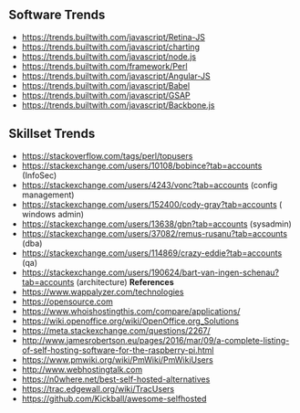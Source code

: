 ## Software Trends
* https://trends.builtwith.com/javascript/Retina-JS
* https://trends.builtwith.com/javascript/charting
* https://trends.builtwith.com/javascript/node.js
* https://trends.builtwith.com/framework/Perl
* https://trends.builtwith.com/javascript/Angular-JS
* https://trends.builtwith.com/javascript/Babel
* https://trends.builtwith.com/javascript/GSAP
* https://trends.builtwith.com/javascript/Backbone.js

## Skillset Trends
* https://stackoverflow.com/tags/perl/topusers
* https://stackexchange.com/users/10108/bobince?tab=accounts (InfoSec)
* https://stackexchange.com/users/4243/vonc?tab=accounts (config management)
* https://stackexchange.com/users/152400/cody-gray?tab=accounts ( windows admin)
* https://stackexchange.com/users/13638/gbn?tab=accounts (sysadmin)
* https://stackexchange.com/users/37082/remus-rusanu?tab=accounts (dba)
* https://stackexchange.com/users/114869/crazy-eddie?tab=accounts (qa)
* https://stackexchange.com/users/190624/bart-van-ingen-schenau?tab=accounts (architecture)
**References**
* https://www.wappalyzer.com/technologies
* https://opensource.com
* https://www.whoishostingthis.com/compare/applications/
* https://wiki.openoffice.org/wiki/OpenOffice.org_Solutions
* https://meta.stackexchange.com/questions/2267/
* http://www.jamesrobertson.eu/pages/2016/mar/09/a-complete-listing-of-self-hosting-software-for-the-raspberry-pi.html
* https://www.pmwiki.org/wiki/PmWiki/PmWikiUsers
* http://www.webhostingtalk.com
* https://n0where.net/best-self-hosted-alternatives
* https://trac.edgewall.org/wiki/TracUsers
* https://github.com/Kickball/awesome-selfhosted
